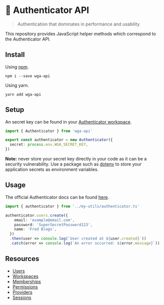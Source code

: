 # 🏇 Authenticator API

> Authentication that dominates in performance and usability

This repository provides JavaScript helper methods which correspond to the Authenticator API.

## Install

Using [npm](https://www.npmjs.com/package/wga-api).

```shell
npm i --save wga-api
```

Using yarn.

```shell
yarn add wga-api
```

## Setup

An secret key can be found in your [Authenticator workspace](https://windowgadgets.io/).

```ts
import { Authenticator } from 'wga-api'

export const authenticator = new Authenticator({
  secret: process.env.WGA_SECRET_KEY,
})
```

**Note:** never store your secret key directly in your code as it can be a security vulnerability. Use a package such as [dotenv](https://www.npmjs.com/package/dotenv) to store your application secrets as environment variables.

## Usage

The official Authenticator docs can be found [here](https://github.com/jackrobertscott/authenticator).

```ts
import { authenticator } from '../my-utils/authenticator.ts'

authenticator.users.create({
    email: 'example@email.com',
    password: 'SuperSecretPassword123',
    name: 'Fred Blogs',
  })
  .then(user => console.log(`User created at ${user.created}`))
  .catch(error => console.log(`An error occurred: ${error.message}`))
```

## Resources

- [Users](https://github.com/jackrobertscott/authenticator/blob/master/docs/api/users.md)
- [Workspaces](https://github.com/jackrobertscott/authenticator/blob/master/docs/api/workspaces.md)
- [Memberships](https://github.com/jackrobertscott/authenticator/blob/master/docs/api/memberships.md)
- [Permissions](https://github.com/jackrobertscott/authenticator/blob/master/docs/api/permissions.md)
- [Providers](https://github.com/jackrobertscott/authenticator/blob/master/docs/api/providers.md)
- [Sessions](https://github.com/jackrobertscott/authenticator/blob/master/docs/api/sessions.md)

